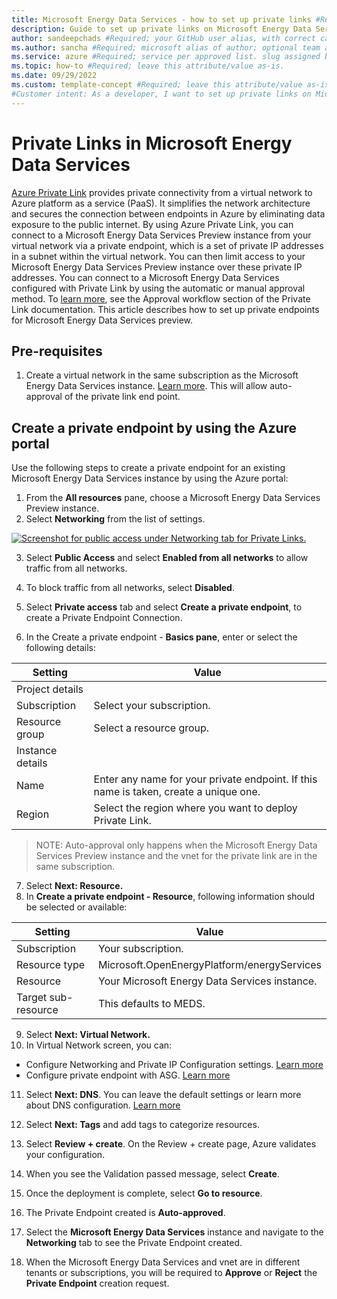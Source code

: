 ```yaml
---
title: Microsoft Energy Data Services - how to set up private links #Required; page title is displayed in search results. Include the brand.
description: Guide to set up private links on Microsoft Energy Data Services #Required; article description that is displayed in search results. 
author: sandeepchads #Required; your GitHub user alias, with correct capitalization.
ms.author: sancha #Required; microsoft alias of author; optional team alias.
ms.service: azure #Required; service per approved list. slug assigned by ACOM.
ms.topic: how-to #Required; leave this attribute/value as-is.
ms.date: 09/29/2022
ms.custom: template-concept #Required; leave this attribute/value as-is.
#Customer intent: As a developer, I want to set up private links on Microsoft Energy Data Services
---
```


# Private Links in Microsoft Energy Data Services
[Azure Private Link](https://azure.microsoft.com/services/private-link/) provides private connectivity from a virtual network to Azure platform as a service (PaaS). It simplifies the network architecture and secures the connection between endpoints in Azure by eliminating data exposure to the public internet.
By using Azure Private Link, you can connect to a Microsoft Energy Data Services Preview instance from your virtual network via a private endpoint, which is a set of private IP addresses in a subnet within the virtual network.
You can then limit access to your Microsoft Energy Data Services Preview instance over these private IP addresses. 
You can connect to a Microsoft Energy Data Services configured with Private Link by using the automatic or manual approval method. To [learn more](https://learn.microsoft.com/azure/private-link/private-endpoint-overview#access-to-a-private-link-resource-using-approval-workflow), see the Approval workflow section of the Private Link documentation.
This article describes how to set up private endpoints for Microsoft Energy Data Services preview. 

## Pre-requisites
1.	Create a virtual network in the same subscription as the Microsoft Energy Data Services instance. [Learn more](https://learn.microsoft.com/azure/virtual-network/quick-create-portal). This will allow auto-approval of the private link end point.

## Create a private endpoint by using the Azure portal
Use the following steps to create a private endpoint for an existing Microsoft Energy Data Services instance by using the Azure portal:
1.	From the **All resources** pane, choose a Microsoft Energy Data Services Preview instance.
2.	Select **Networking** from the list of settings.
 
  [![Screenshot for public access under Networking tab for Private Links.](media/media/how-to-set-up-private-links/pvtlink-1Networking.png)](media/how-to-set-up-private-links/pvtlink-1Networking.png#lightbox)
  
   
3.	Select **Public Access** and select **Enabled from all networks** to allow traffic from all networks.
4.	To block traffic from all networks, select **Disabled**.
5.	Select **Private access** tab and select **Create a private endpoint**, to create a Private Endpoint Connection.
 
6.	In the Create a private endpoint - **Basics pane**, enter or select the following details:


|Setting|	Value|
|--------|-----|
|Project details|
|Subscription|	Select your subscription.|
|Resource group|	Select a resource group.|
|Instance details|	
|Name|	Enter any name for your private endpoint. If this name is taken, create a unique one.|
|Region|	Select the region where you want to deploy Private Link. |
	
> NOTE: Auto-approval only happens when the Microsoft Energy Data Services Preview instance and the vnet for the private link are in the same subscription.
 
7.	Select **Next: Resource.**
8.	In **Create a private endpoint - Resource**, following information should be selected or available:

|Setting |	Value |
|--------|--------|
|Subscription|	Your subscription.|
|Resource type|	Microsoft.OpenEnergyPlatform/energyServices|
|Resource	|Your Microsoft Energy Data Services instance.|
|Target sub-resource|	This defaults to MEDS. |
	

 
9.	Select **Next: Virtual Network.**
10.	In Virtual Network screen, you can:
* Configure Networking and Private IP Configuration settings. [Learn more](https://learn.microsoft.com/azure/private-link/create-private-endpoint-portal?tabs=dynamic-ip#create-a-private-endpoint)
* Configure private endpoint with ASG. [Learn more](https://learn.microsoft.com/azure/private-link/configure-asg-private-endpoint?tabs=portal#create-private-endpoint-with-an-asg)
 
11.	Select **Next: DNS**. You can leave the default settings or learn more about DNS configuration. [Learn more](https://learn.microsoft.com/azure/private-link/private-endpoint-overview#dns-configuration)
 
12.	Select **Next: Tags** and add tags to categorize resources.
13.	Select **Review + create**. On the Review + create page, Azure validates your configuration.
14.	When you see the Validation passed message, select **Create**.

 
15.	 Once the deployment is complete, select **Go to resource**. 
 
16.	The Private Endpoint created is **Auto-approved**.
 
17.	Select the **Microsoft Energy Data Services** instance and navigate to the **Networking** tab to see the Private Endpoint created.
 

18.	When the Microsoft Energy Data Services and vnet are in different tenants or subscriptions, you will be required to **Approve** or **Reject** the **Private Endpoint** creation request. 
